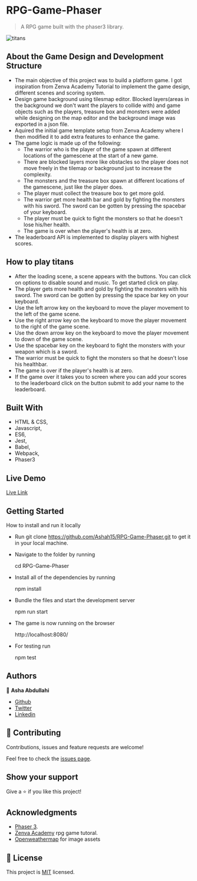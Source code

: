 # RPG-Game-Phaser

>A RPG game built with the phaser3 library.

![titans](https://user-images.githubusercontent.com/25789605/105510383-a0ca3180-5cdf-11eb-902e-de57ef5223e9.png)

## About the Game Design and Development Structure
- The main objective of this project was to build a platform game. I got inspiration from Zenva Academy Tutorial to implement the game design, different scenes and scoring system.
- Design game background using tilesmap editor. Blocked layers(areas in the background we don't want the players to collide with) and game objects such as the players, treasure box and monsters were added while designing on the map editor and the background image was exported in a json file.
- Aquired the initial game template setup from Zenva Academy where I then modified it to add extra features to enhance the game.
- The game logic is made up of the following:
  - The warrior who is the player of the game spawn at different locations of the gamescene at the start of a new game.
  - There are blocked layers more like obstacles so the player does not move freely in the tilemap or background just to increase the complexity.
  - The monsters and the treasure box spawn at different locations of the gamescene, just like the player does.
  - The player must collect the treasure box to get more gold.
  - The warrior get more health bar and gold by fighting the monsters with his sword. The sword can be gotten by pressing the spacebar of your keyboard.
  - The player must be quick to fight the monsters so that he doesn't lose his/her health.
  - The game is over when the player's health is at zero.
- The leaderboard API is implemented to display players with highest scores.

## How to play titans
- After the loading scene, a scene appears with the buttons. You can click on options to disable sound and music. To get started click on play.
- The player gets more health and gold by fighting the monsters with his sword. The sword can be gotten by pressing the space bar key on your keyboard.
- Use the left arrow key on the keyboard to move the player movement to the left of the game scene.
- Use the right arrow key on the keyboard to move the player movement to the right of the game scene.
- Use the down arrow key on the keyboard to move the player movement to down of the game scene.
- Use the spacebar key on the keyboard to fight the monsters with your weapon which is a sword.
- The warrior must be quick to fight the monsters so that he doesn't lose his healthbar.
- The game is over if the player's health is at zero.
- If the game over it takes you to screen where you can add your scores to the leaderboard click on the button submit to add your name to the     leaderboard.


## Built With

- HTML & CSS,
- Javascript,
- ES6,
- Jest,
- Babel,
- Webpack,
- Phaser3

## Live Demo

[Live Link](https://uryelah.github.io/RPG-Game-Phaser/)


## Getting Started

How to install and run it locally

- Run git clone https://github.com/Ashah15/RPG-Game-Phaser.git to get it in your local machine.

- Navigate to the folder by running

  cd RPG-Game-Phaser
  
- Install all of the dependencies by running
  
  npm install
  
- Bundle the files and start the development server

  npm run start
  
- The game is now running on the browser

  http://localhost:8080/
  
- For testing run 
 
  npm test




## Authors

👤 **Asha Abdullahi**

-  [Github](https://github.com/Ashah15)
-  [Twitter](https://twitter.com/AshaAbdullahi13)
-  [Linkedin](https://www.linkedin.com/in/ashaabdullahi/)

## 🤝 Contributing

Contributions, issues and feature requests are welcome!

Feel free to check the [issues page](https://github.com/Ashah15/RPG-Game-Phaser/issues).

## Show your support

Give a ⭐️ if you like this project!

## Acknowledgments

- [Phaser 3](https://phaser.io/).
- [Zenva Academy](https://academy.zenva.com/?zva_src=https://gamedevacademy.org) rpg game tutoral.
- [Openweathermap](https://adventurerr.netlify.app/) for image assets

## 📝 License

This project is [MIT](lic.url) licensed.
